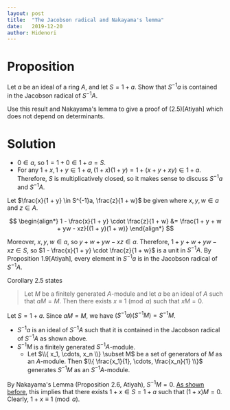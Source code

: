```yaml
---
layout: post
title:  "The Jacobson radical and Nakayama's lemma"
date:   2019-12-20
author: Hidenori
---
```


# Proposition
Let $a$ be an ideal of a ring $A$, and let $S = 1 + a$.
Show that $S^{-1}a$ is contained in the Jacobson radical of $S^{-1}A$.

Use this result and Nakayama's lemma to give a proof of (2.5)[Atiyah] which does not depend on determinants.

# Solution
* $0 \in a$, so $1 = 1 + 0 \in 1 + a = S$.
* For any $1 + x, 1 + y \in 1 + a, (1 + x)(1 + y) = 1 + (x + y + xy) \in 1 + a$.
Therefore, $S$ is multiplicatively closed, so it makes sense to discuss $S^{-1}a$ and $S^{-1}A$.

Let $\frac{x}{1 + y} \in S^{-1}a, \frac{z}{1 + w}$ be given where $x, y, w \in a$ and $z \in A$.

$$
\begin{align*}
  1 - \frac{x}{1 + y} \cdot \frac{z}{1 + w}
    &= \frac{1 + y + w + yw - xz}{(1 + y)(1 + w)}
\end{align*}
$$

Moreover, $x, y, w \in a$, so $y + w + yw - xz \in a$.
Therefore, $1 + y + w + yw - xz \in S$, so $1 - \frac{x}{1 + y} \cdot \frac{z}{1 + w}$ is a unit in $S^{-1}A$.
By Proposition 1.9[Atiyah], every element in $S^{-1}a$ is in the Jacobson radical of $S^{-1}A$.

Corollary 2.5 states

> Let $M$ be a finitely generated $A$-module and let $a$ be an ideal of $A$ such that $aM = M$.
> Then there exists $x \equiv 1 \pmod a$ such that $xM = 0$.

Let $S = 1 + a$.
Since $aM = M$, we have $(S^{-1}a)(S^{-1}M) = S^{-1}M$.

* $S^{-1}a$ is an ideal of $S^{-1}A$ such that it is contained in the Jacobson radical of $S^{-1}A$ as shown above.
* $S^{-1}M$ is a finitely generated $S^{-1}A$-module.
    * Let $\\{ x_1, \cdots, x_n \\} \subset M$ be a set of generators of $M$ as an $A$-module.
      Then $\\{ \frac{x_1}{1}, \cdots, \frac{x_n}{1} \\}$ generates $S^{-1}M$ as an $S^{-1}A$-module.


By Nakayama's Lemma (Proposition 2.6, Atiyah), $S^{-1}M = 0$.
[As shown before](/2019/11/23/fraction-0-ex-3-1.html), this implies that there exists $1 + x \in S = 1 + a$ such that $(1 + x)M = 0$.
Clearly, $1 + x \equiv 1 \pmod a$.
